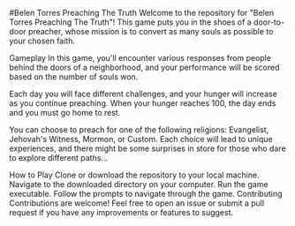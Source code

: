 #Belen Torres Preaching The Truth
Welcome to the repository for "Belen Torres Preaching The Truth"! This game puts you in the shoes of a door-to-door preacher, whose mission is to convert as many souls as possible to your chosen faith.

Gameplay
In this game, you'll encounter various responses from people behind the doors of a neighborhood, and your performance will be scored based on the number of souls won.

Each day you will face different challenges, and your hunger will increase as you continue preaching. When your hunger reaches 100, the day ends and you must go home to rest.

You can choose to preach for one of the following religions: Evangelist, Jehovah's Witness, Mormon, or Custom. Each choice will lead to unique experiences, and there might be some surprises in store for those who dare to explore different paths...

How to Play
Clone or download the repository to your local machine.
Navigate to the downloaded directory on your computer.
Run the game executable.
Follow the prompts to navigate through the game.
Contributing
Contributions are welcome! Feel free to open an issue or submit a pull request if you have any improvements or features to suggest.
